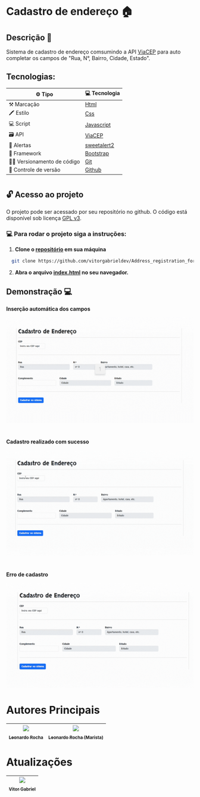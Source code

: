 #  Cadastro de endereço 🏠

## Descrição 📃

Sistema de cadastro de endereço comsumindo a API [ViaCEP](https://viacep.com.br/) para auto completar os campos de "Rua, N°, Bairro, Cidade, Estado".

## **Tecnologias:**

| ⚙ Tipo | 💻 Tecnologia |
|--------|------|
| ⚒ Marcação | [Html](https://developer.mozilla.org/pt-BR/docs/Web/HTML) |
| 🖍 Estilo | [Css](https://developer.mozilla.org/pt-BR/docs/Web/CSS) |
| 💻 Script | [Javascript](https://developer.mozilla.org/pt-BR/docs/Web/JavaScript) |
| 🗃 API | [ViaCEP](https://viacep.com.br/) |
| 📲 Alertas | [sweetalert2](https://sweetalert2.github.io/) |
| 📝 Framework | [Bootstrap](https://getbootstrap.com/docs/5.3/getting-started/introduction/) |
| 👨‍💻 Versionamento de código | [Git](https://git-scm.com/docs) | 
| 🔂 Controle de versão | [Github](https://docs.github.com/pt) |

#

## 🔓 Acesso ao projeto

O projeto pode ser acessado por seu repositório no github. O código está disponível sob licença [GPL v3](https://github.com/leonardossrocha/projeto-CadEndereco/blob/master/LICENSE).

### 💻 Para rodar o projeto siga a instruções:

1. **Clone o [repositório](https://github.com/vitorgabrieldev/Address_registration_form) em sua máquina**
``` bash
  git clone https://github.com/vitorgabrieldev/Address_registration_form
```

2. **Abra o arquivo [index.html](https://pt.wikipedia.org/wiki/Index.html) no seu navegador.**

## **Demonstração 💻**

**Inserção automática dos campos**

![App Screenshot](https://raw.githubusercontent.com/vitorgabrieldev/imgs_readmes/main/autocomplete.gif)

#

**Cadastro realizado com sucesso**

![App Screenshot](https://raw.githubusercontent.com/vitorgabrieldev/imgs_readmes/main/sucesso.gif)

#

**Erro de cadastro**

![App Screenshot](https://raw.githubusercontent.com/vitorgabrieldev/imgs_readmes/main/erro.gif)


# Autores Principais

| [<img loading="lazy" src="https://user-images.githubusercontent.com/10586424/268408057-7757b6f6-de4f-42a2-a7fe-afe91656d23e.jpg" width=95><br><sub>Leonardo Rocha</sub>](https://github.com/leonardossrocha) |  [<img loading="lazy" src="https://user-images.githubusercontent.com/86802310/268408790-48baaee3-ce37-4ad6-9348-ecb738990343.png" width=95><br><sub>Leonardo Rocha (Marista)</sub>](https://github.com/leonardorochamarista)
| :---: | :---: |

# Atualizações


| [<img loading="lazy" src="https://avatars.githubusercontent.com/u/106203763?v=4" width=95><br><sub>Vitor Gabriel</sub>](https://github.com/vitorgabrieldev)
| :---: |
